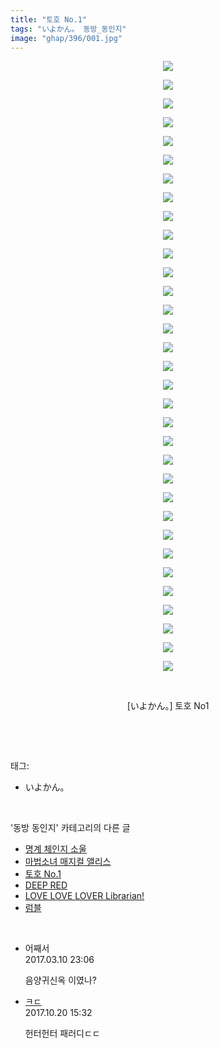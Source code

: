 ```yaml
---
title: "토호 No.1"
tags: "いよかん。 동방_동인지"
image: "ghap/396/001.jpg"
---
```

<div class="article">
<p style="text-align: center; clear: none; float: none;"><img src="{{ site.nasurl }}/ghap/396/001.jpg"/></p>
<p style="text-align: center; clear: none; float: none;"><img src="{{ site.nasurl }}/ghap/396/002.jpg"/></p>
<p style="text-align: center; clear: none; float: none;"><img src="{{ site.nasurl }}/ghap/396/003.jpg"/></p>
<p style="text-align: center; clear: none; float: none;"><img src="{{ site.nasurl }}/ghap/396/004.jpg"/></p>
<p style="text-align: center; clear: none; float: none;"><img src="{{ site.nasurl }}/ghap/396/005.jpg"/></p>
<p style="text-align: center; clear: none; float: none;"><img src="{{ site.nasurl }}/ghap/396/006.jpg"/></p>
<p style="text-align: center; clear: none; float: none;"><img src="{{ site.nasurl }}/ghap/396/007.jpg"/></p>
<p style="text-align: center; clear: none; float: none;"><img src="{{ site.nasurl }}/ghap/396/008.jpg"/></p>
<p style="text-align: center; clear: none; float: none;"><img src="{{ site.nasurl }}/ghap/396/009.jpg"/></p>
<p style="text-align: center; clear: none; float: none;"><img src="{{ site.nasurl }}/ghap/396/010.jpg"/></p>
<p style="text-align: center; clear: none; float: none;"><img src="{{ site.nasurl }}/ghap/396/011.jpg"/></p>
<p style="text-align: center; clear: none; float: none;"><img src="{{ site.nasurl }}/ghap/396/012.jpg"/></p>
<p style="text-align: center; clear: none; float: none;"><img src="{{ site.nasurl }}/ghap/396/013.jpg"/></p>
<p style="text-align: center; clear: none; float: none;"><img src="{{ site.nasurl }}/ghap/396/014.jpg"/></p>
<p style="text-align: center; clear: none; float: none;"><img src="{{ site.nasurl }}/ghap/396/015.jpg"/></p>
<p style="text-align: center; clear: none; float: none;"><img src="{{ site.nasurl }}/ghap/396/016.jpg"/></p>
<p style="text-align: center; clear: none; float: none;"><img src="{{ site.nasurl }}/ghap/396/017.jpg"/></p>
<p style="text-align: center; clear: none; float: none;"><img src="{{ site.nasurl }}/ghap/396/018.jpg"/></p>
<p style="text-align: center; clear: none; float: none;"><img src="{{ site.nasurl }}/ghap/396/019.jpg"/></p>
<p style="text-align: center; clear: none; float: none;"><img src="{{ site.nasurl }}/ghap/396/020.jpg"/></p>
<p style="text-align: center; clear: none; float: none;"><img src="{{ site.nasurl }}/ghap/396/021.jpg"/></p>
<p style="text-align: center; clear: none; float: none;"><img src="{{ site.nasurl }}/ghap/396/022.jpg"/></p>
<p style="text-align: center; clear: none; float: none;"><img src="{{ site.nasurl }}/ghap/396/023.jpg"/></p>
<p style="text-align: center; clear: none; float: none;"><img src="{{ site.nasurl }}/ghap/396/024.jpg"/></p>
<p style="text-align: center; clear: none; float: none;"><img src="{{ site.nasurl }}/ghap/396/025.jpg"/></p>
<p style="text-align: center; clear: none; float: none;"><img src="{{ site.nasurl }}/ghap/396/026.jpg"/></p>
<p style="text-align: center; clear: none; float: none;"><img src="{{ site.nasurl }}/ghap/396/027.jpg"/></p>
<p style="text-align: center; clear: none; float: none;"><img src="{{ site.nasurl }}/ghap/396/028.jpg"/></p>
<p style="text-align: center; clear: none; float: none;"><img src="{{ site.nasurl }}/ghap/396/029.jpg"/></p>
<p style="text-align: center; clear: none; float: none;"><img src="{{ site.nasurl }}/ghap/396/030.jpg"/></p>
<p style="text-align: center; clear: none; float: none;"><img src="{{ site.nasurl }}/ghap/396/031.jpg"/></p>
<p style="text-align: center; clear: none; float: none;"><img src="{{ site.nasurl }}/ghap/396/032.jpg"/></p>
<p style="text-align: center; clear: none; float: none;"><img src="{{ site.nasurl }}/ghap/396/033.jpg"/></p>
<p style="text-align: center; clear: none; float: none;"><br/></p>
<p style="text-align: center; clear: none; float: none;">[いよかん。] 토호 No1</p>
<p><br/></p>
</div><br/>
<div class="tagTrail">
<p>태그: </p>
<ul>
<li>いよかん。</li>
</ul>
</div><br/>
<div class="another">
<p>'동방 동인지' 카테고리의 다른 글</p>
<ul>
<li><a href="/2016-06-21-ghap_399">명계 체인지 소울</a></li>
<li><a href="/2016-06-21-ghap_397">마법소녀 매지컬 앨리스</a></li>
<li><a href="/2016-06-21-ghap_396">토호 No.1</a></li>
<li><a href="/2016-06-21-ghap_395">DEEP RED</a></li>
<li><a href="/2016-06-21-ghap_394">LOVE LOVE LOVER Librarian!</a></li>
<li><a href="/2016-06-21-ghap_393">럼블</a></li>
</ul>
</div><br/>
<div class="cb_module cb_fluid">
<div class="cb_wrt cb_profile">
<div class="comment">
<ul>
<li class="cb_thumb_off" id="comment14936222">
<div class="cb_comment_area">
<div class="cb_info_area">
<div class="cb_section">
<span class="cb_nick_name">어째서</span>
</div>
<div class="cb_section">
<span class="cb_date">2017.03.10 23:06 </span>
</div>
</div>
<div class="cb_dsc_comment">
<p class="cb_dsc">
											음양귀신옥 이였나?
										</p>
</div>
</div></li>
<li class="cb_thumb_off" id="comment15110192">
<div class="cb_comment_area">
<div class="cb_info_area">
<div class="cb_section">
<span class="cb_nick_name"> <a href="http://f" onclick="return openLinkInNewWindow(this)">ㅋㄷ</a></span>
</div>
<div class="cb_section">
<span class="cb_date">2017.10.20 15:32 </span>
</div>
</div>
<div class="cb_dsc_comment">
<p class="cb_dsc">
											헌터헌터 패러디ㄷㄷ
										</p>
</div>
</div></li>
</ul>
</div>
</div><!-- commentList close -->
</div><br/>
